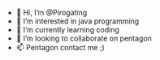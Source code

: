 - 👋 Hi, I’m @Pirogating
- 👀 I’m interested in java programming
- 🌱 I’m currently learning coding
- 💞️ I’m looking to collaborate on pentagon
- 📫 Pentagon contact me ;)

<!---
Pirogating/Pirogating is a ✨ special ✨ repository because its `README.md` (this file) appears on your GitHub profile.
You can click the Preview link to take a look at your changes.
--->
